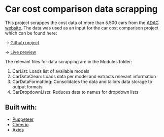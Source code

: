 # Car cost comparison data scrapping

This project scrappes the cost data of more than 5.500 cars from the [ADAC website](https://www.adac.de/rund-ums-fahrzeug/autokatalog/marken-modelle/autosuche/). The data was used as an input for the car cost comparison project which can be found here:

-> [Github project](https://github.com/FreddyHaas/car-cost-comparison)

-> [Live preview](https://car-cost-comparison.vercel.app/)

The relevant files for data scrapping are in the Modules folder:

1. CarList: Loads list of available models
2. CarDataClean: Loads data per model and extracts relevant information
3. CarDataFormatting: Consolidates the data and tailors data storage to output formats
4. CarDropdownLists: Reduces data to names for dropdown lists

## Built with:

-   [Puppeteer](https://github.com/puppeteer/puppeteer)
-   [Cheerio](https://cheerio.js.org/)
-   [Axios](https://axios-http.com/docs/intro)
